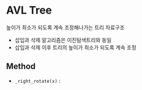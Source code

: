 # AVL Tree
높이가 최소가 되도록 계속 조정해나가는 트리 자료구조
- 삽입과 삭제 알고리즘은 이진탐색트리와 동일
- 삽입과 삭제 이후 트리의 높이가 최소가 되도록 계속 조정

## Method
- `_right_rotate(x)` : 